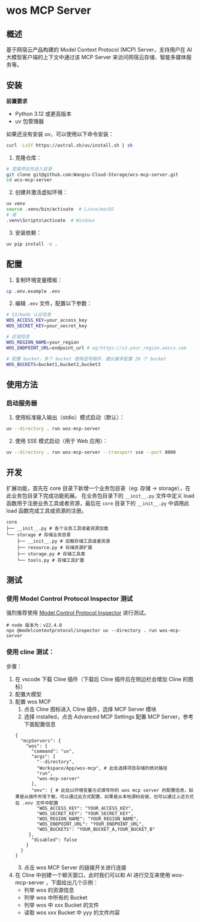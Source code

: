 # wos MCP Server

## 概述

基于网宿云产品构建的 Model Context Protocol (MCP) Server，支持用户在 AI 大模型客户端的上下文中通过该 MCP
Server 来访问网宿云存储、智能多媒体服务等。


## 安装

**前置要求**

- Python 3.12 或更高版本
- uv 包管理器

如果还没有安装 uv，可以使用以下命令安装：

```bash
curl -LsSf https://astral.sh/uv/install.sh | sh
```

1. 克隆仓库：

```bash
# 克隆项目并进入目录
git clone git@github.com:Wangsu-Cloud-Storage/wcs-mcp-server.git
cd wcs-mcp-server
```

2. 创建并激活虚拟环境：

```bash
uv venv
source .venv/bin/activate  # Linux/macOS
# 或
.venv\Scripts\activate  # Windows
```

3. 安装依赖：

```bash
uv pip install -e .
```

## 配置

1. 复制环境变量模板：

```bash
cp .env.example .env
```

2. 编辑 `.env` 文件，配置以下参数：

```bash
# S3/Kodo 认证信息
WOS_ACCESS_KEY=your_access_key
WOS_SECRET_KEY=your_secret_key

# 区域信息
WOS_REGION_NAME=your_region
WOS_ENDPOINT_URL=endpoint_url # eg:https://s3.your_region.woscs.com

# 配置 bucket，多个 bucket 使用逗号隔开，建议最多配置 20 个 bucket
WOS_BUCKETS=bucket1,bucket2,bucket3
```

## 使用方法

### 启动服务器

1. 使用标准输入输出（stdio）模式启动（默认）：

```bash
uv --directory . run wos-mcp-server
```

2. 使用 SSE 模式启动（用于 Web 应用）：

```bash
uv --directory . run wos-mcp-server --transport sse --port 8000
```

## 开发

扩展功能，首先在 core 目录下新增一个业务包目录（eg: 存储 -> storage），在此业务包目录下完成功能拓展。
在业务包目录下的 `__init__.py` 文件中定义 load 函数用于注册业务工具或者资源，最后在 `core` 目录下的 `__init__.py`
中调用此 load 函数完成工具或资源的注册。

```shell
core
├── __init__.py # 各个业务工具或者资源加载
└── storage # 存储业务目录
    ├── __init__.py # 加载存储工具或者资源
    ├── resource.py # 存储资源扩展
    ├── storage.py # 存储工具类
    └── tools.py # 存储工具扩展
```

## 测试

### 使用 Model Control Protocol Inspector 测试

强烈推荐使用 [Model Control Protocol Inspector](https://github.com/modelcontextprotocol/inspector) 进行测试。

```shell
# node 版本为：v22.4.0
npx @modelcontextprotocol/inspector uv --directory . run wos-mcp-server
```

### 使用 cline 测试：

步骤：

1. 在 vscode 下载 Cline 插件（下载后 Cline 插件后在侧边栏会增加 Cline 的图标）
2. 配置大模型
3. 配置 wos MCP
    1. 点击 Cline 图标进入 Cline 插件，选择 MCP Server 模块
    2. 选择 installed，点击 Advanced MCP Settings 配置 MCP Server，参考下面配置信息
   ```
   {
     "mcpServers": {
       "wos": {
         "command": "uv",
         "args": [
           "--directory",
           "Workspace/App/wos-mcp", # 此处选择项目存储的绝对路径
           "run",
           "wos-mcp-server"
         ],
         "env": { # 此处以环境变量方式填写你的 wos mcp server 的配置信息，如果是从插件市场下载，可以通过此方式配置，如果是从本地源码安装，也可以通过上述方式在 .env 文件中配置
           "WOS_ACCESS_KEY": "YOUR_ACCESS_KEY",
           "WOS_SECRET_KEY": "YOUR_SECRET_KEY",
           "WOS_REGION_NAME": "YOUR_REGION_NAME",
           "WOS_ENDPOINT_URL": "YOUR_ENDPOINT_URL",
           "WOS_BUCKETS": "YOUR_BUCKET_A,YOUR_BUCKET_B"
        },
         "disabled": false
       }
     }
   }
   ```
    3. 点击 wos MCP Server 的链接开关进行连接
4. 在 Cline 中创建一个聊天窗口，此时我们可以和 AI 进行交互来使用 wos-mcp-server ，下面给出几个示例：
    - 列举 wos 的资源信息
    - 列举 wos 中所有的 Bucket
    - 列举 wos 中 xxx Bucket 的文件
    - 读取 wos xxx Bucket 中 yyy 的文件内容



